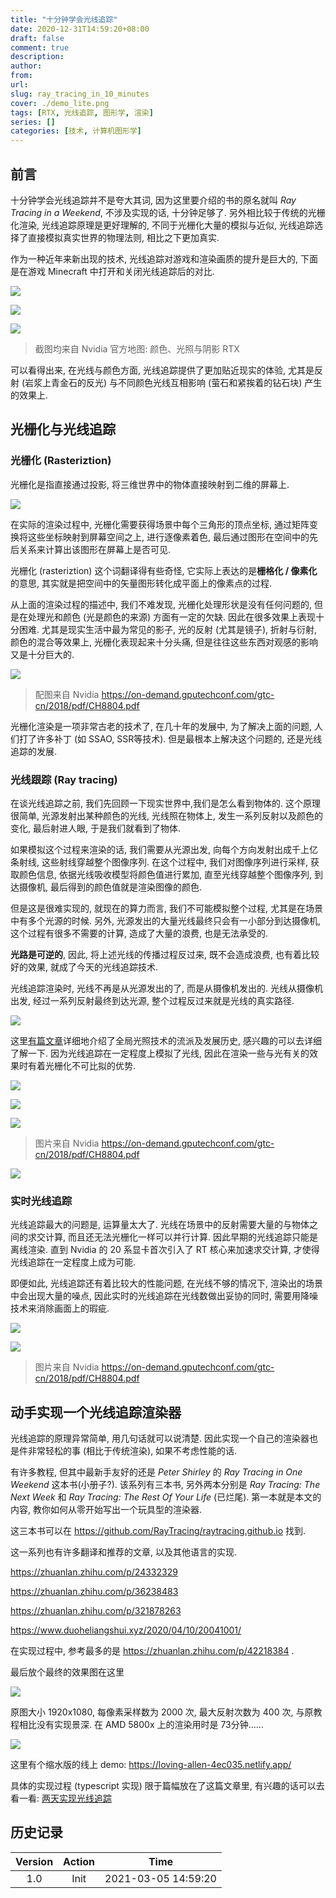 ```yaml
---
title: "十分钟学会光线追踪"
date: 2020-12-31T14:59:20+08:00
draft: false
comment: true
description: 
author: 
from: 
url: 
slug: ray_tracing_in_10_minutes
cover: ./demo_lite.png
tags: [RTX, 光线追踪, 图形学, 渲染]
series: []
categories: [技术, 计算机图形学]
---
```


## 前言



十分钟学会光线追踪并不是夸大其词, 因为这里要介绍的书的原名就叫 *Ray Tracing in a Weekend*, 不涉及实现的话, 十分钟足够了. 另外相比较于传统的光栅化渲染, 光线追踪原理是更好理解的, 不同于光栅化大量的模拟与近似, 光线追踪选择了直接模拟真实世界的物理法则, 相比之下更加真实.

作为一种近年来新出现的技术, 光线追踪对游戏和渲染画质的提升是巨大的, 下面是在游戏 Minecraft 中打开和关闭光线追踪后的对比.

![](./mc1.png)

![](./mc2.png)

![](./mc3.png)

> 截图均来自 Nvidia 官方地图: 颜色、光照与阴影 RTX

可以看得出来, 在光线与颜色方面, 光线追踪提供了更加贴近现实的体验, 尤其是反射 (岩浆上青金石的反光) 与不同颜色光线互相影响 (萤石和紧挨着的钻石块) 产生的效果上.


## 光栅化与光线追踪

### 光栅化 (Rasteriztion) 

光栅化是指直接通过投影, 将三维世界中的物体直接映射到二维的屏幕上.

![](./e8658939-3b36-433c-8961-5c08fb00fae9.png)

在实际的渲染过程中, 光栅化需要获得场景中每个三角形的顶点坐标, 通过矩阵变换将这些坐标映射到屏幕空间之上, 进行逐像素着色, 最后通过图形在空间中的先后关系来计算出该图形在屏幕上是否可见.

光栅化 (rasteriztion) 这个词翻译得有些奇怪, 它实际上表达的是**栅格化 / 像素化**的意思, 其实就是把空间中的矢量图形转化成平面上的像素点的过程.

从上面的渲染过程的描述中, 我们不难发现, 光栅化处理形状是没有任何问题的, 但是在处理光和颜色 (光是颜色的来源) 方面有一定的欠缺. 因此在很多效果上表现十分困难. 尤其是现实生活中最为常见的影子, 光的反射 (尤其是镜子), 折射与衍射, 颜色的混合等效果上, 光栅化表现起来十分头痛, 但是往往这些东西对观感的影响又是十分巨大的. 

![](./43c0cb0d-e9cf-425c-a616-e265448aca09.png)

> 配图来自 Nvidia https://on-demand.gputechconf.com/gtc-cn/2018/pdf/CH8804.pdf

光栅化渲染是一项非常古老的技术了, 在几十年的发展中, 为了解决上面的问题, 人们打了许多补丁 (如 SSAO, SSR等技术). 但是最根本上解决这个问题的, 还是光线追踪的发展.

### 光线跟踪 (Ray tracing)

在谈光线追踪之前, 我们先回顾一下现实世界中,我们是怎么看到物体的. 这个原理很简单, 光源发射出某种颜色的光线, 光线照在物体上, 发生一系列反射以及颜色的变化, 最后射进人眼, 于是我们就看到了物体.

如果模拟这个过程来渲染的话, 我们需要从光源出发, 向每个方向发射出成千上亿条射线, 这些射线穿越整个图像序列. 在这个过程中, 我们对图像序列进行采样, 获取颜色信息, 依据光线吸收模型将颜色值进行累加, 直至光线穿越整个图像序列, 到达摄像机, 最后得到的颜色值就是渲染图像的颜色.

但是这是很难实现的, 就现在的算力而言, 我们不可能模拟整个过程, 尤其是在场景中有多个光源的时候. 另外, 光源发出的大量光线最终只会有一小部分到达摄像机, 这个过程有很多不需要的计算, 造成了大量的浪费, 也是无法承受的.

**光路是可逆的**, 因此, 将上述光线的传播过程反过来, 既不会造成浪费, 也有着比较好的效果, 就成了今天的光线追踪技术.

光线追踪渲染时, 光线不再是从光源发出的了, 而是从摄像机发出的. 光线从摄像机出发, 经过一系列反射最终到达光源, 整个过程反过来就是光线的真实路径.

![](./c24d7685-275c-485b-a19d-b903831cf7f7.png)

这里[有篇文章](https://zhuanlan.zhihu.com/p/29418992)详细地介绍了全局光照技术的流派及发展历史, 感兴趣的可以去详细了解一下.
因为光线追踪在一定程度上模拟了光线, 因此在渲染一些与光有关的效果时有着光栅化不可比拟的优势.

![](./f4def896-5434-46e0-94c0-b992ec045a5c.png)

![](./f494bcdb-1ba9-40dd-ace7-9ccde3e5d4d7.png)

![](./e0710064-122a-4552-89cf-5622ad18e573.png)

> 图片来自 Nvidia https://on-demand.gputechconf.com/gtc-cn/2018/pdf/CH8804.pdf

![](./5bef9aef-6cb5-48cb-bc7e-2f507dafb72e.png)


### 实时光线追踪

光线追踪最大的问题是, 运算量太大了. 光线在场景中的反射需要大量的与物体之间的求交计算, 而且还无法光栅化一样可以并行计算. 因此早期的光线追踪只能是离线渲染. 直到 Nvidia 的 20 系显卡首次引入了 RT 核心来加速求交计算, 才使得光线追踪在一定程度上成为可能.

即便如此, 光线追踪还有着比较大的性能问题, 在光线不够的情况下, 渲染出的场景中会出现大量的噪点, 因此实时的光线追踪在光线数做出妥协的同时, 需要用降噪技术来消除画面上的瑕疵.

![](./dbf368db-7be6-4ff3-a3e8-1931d8f5e9a6.png)

![](./165d3a88-6975-49e6-a72d-71d4453dbace.png)

> 图片来自 Nvidia https://on-demand.gputechconf.com/gtc-cn/2018/pdf/CH8804.pdf

## 动手实现一个光线追踪渲染器

光线追踪的原理异常简单, 用几句话就可以说清楚. 因此实现一个自己的渲染器也是件非常轻松的事 (相比于传统渲染), 如果不考虑性能的话.

有许多教程, 但其中最新手友好的还是 *Peter Shirley* 的 *Ray Tracing in One Weekend* 这本书(小册子?).  该系列有三本书, 另外两本分别是 *Ray Tracing: The Next Week* 和 *Ray Tracing: The Rest Of Your Life* (已烂尾). 第一本就是本文的内容, 教你如何从零开始写出一个玩具型的渲染器.

这三本书可以在 https://github.com/RayTracing/raytracing.github.io 找到.

这一系列也有许多翻译和推荐的文章, 以及其他语言的实现.

https://zhuanlan.zhihu.com/p/24332329

https://zhuanlan.zhihu.com/p/36238483

https://zhuanlan.zhihu.com/p/321878263

https://www.duoheliangshui.xyz/2020/04/10/20041001/

在实现过程中, 参考最多的是 https://zhuanlan.zhihu.com/p/42218384 .

最后放个最终的效果图在这里

![](./demo.png)

原图大小 1920x1080, 每像素采样数为 2000 次, 最大反射次数为 400 次, 与原教程相比没有实现景深. 在 AMD 5800x 上的渲染用时是 73分钟......

![](./2b0e048e-ad1b-4665-b919-6913bae0fdf1.png)

这里有个缩水版的线上 demo: https://loving-allen-4ec035.netlify.app/

具体的实现过程 (typescript 实现) 限于篇幅放在了这篇文章里, 有兴趣的话可以去看一看: [两天实现光线追踪](/tec/2020-12/realize_ray_tracing_in_two_days)


## 历史记录

|Version| Action|Time|
|:-------:|:--------:|:-----------:|
|1.0|Init|2021-03-05 14:59:20|
